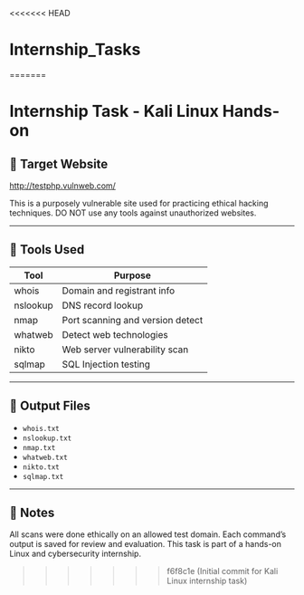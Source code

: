 <<<<<<< HEAD
# Internship_Tasks
=======
# Internship Task - Kali Linux Hands-on

## 🔗 Target Website
http://testphp.vulnweb.com/

This is a purposely vulnerable site used for practicing ethical hacking techniques. DO NOT use any tools against unauthorized websites.

---

## 🧰 Tools Used

| Tool     | Purpose                        |
|----------|--------------------------------|
| whois    | Domain and registrant info     |
| nslookup | DNS record lookup              |
| nmap     | Port scanning and version detect |
| whatweb  | Detect web technologies        |
| nikto    | Web server vulnerability scan  |
| sqlmap   | SQL Injection testing          |

---

## 📂 Output Files

- `whois.txt`
- `nslookup.txt`
- `nmap.txt`
- `whatweb.txt`
- `nikto.txt`
- `sqlmap.txt`

---

## 📌 Notes

All scans were done ethically on an allowed test domain. Each command’s output is saved for review and evaluation. This task is part of a hands-on Linux and cybersecurity internship.
>>>>>>> f6f8c1e (Initial commit for Kali Linux internship task)

